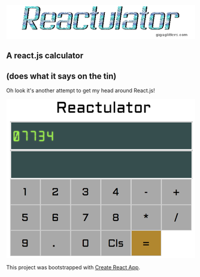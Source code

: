 ![reactulator](https://github.com/wemmm/reactulator/blob/master/reactulator.gif)
## A react.js calculator
## (does what it says on the tin)

Oh look it's another attempt to get my head around React.js!

![beepboop](https://github.com/wemmm/reactulator/blob/master/reactulator.png)

This project was bootstrapped with [Create React App](https://github.com/facebookincubator/create-react-app).
